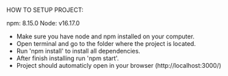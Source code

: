 HOW TO SETUP PROJECT:

npm: 8.15.0
Node: v16.17.0

- Make sure you have node and npm installed on your computer.
- Open terminal and go to the folder where the project is located.
- Run 'npm install' to install all dependencies.
- After finish installing run 'npm start'.
- Project should automaticly open in your browser (http://localhost:3000/)
